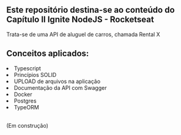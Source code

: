 <h2> Este repositório destina-se ao conteúdo do Capítulo II Ignite NodeJS - Rocketseat</h2>

<p>Trata-se de uma API de aluguel de carros, chamada Rental X</p>

<h2>Conceitos aplicados:</h2>

<li>Typescript</li>
<li>Princípios SOLID</li>
<li>UPLOAD de arquivos na aplicação</li>
<li>Documentação da API com Swagger</li>
<li>Docker</li>
<li>Postgres</li>
<li>TypeORM</li>
</br>
<p>(Em construção)</p>



